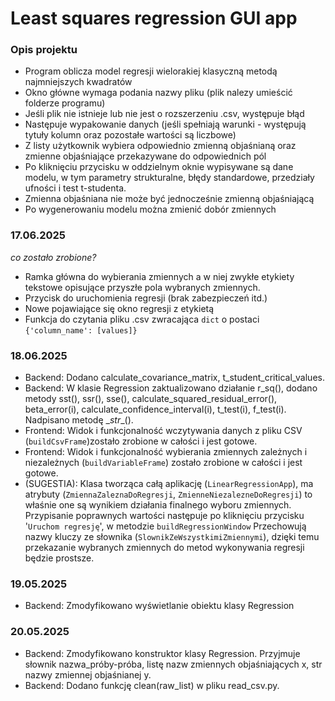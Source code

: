 # Least squares regression GUI app
### Opis projektu
- Program oblicza model regresji wielorakiej klasyczną metodą najmniejszych kwadratów
- Okno główne wymaga podania nazwy pliku (plik nalezy umieścić folderze programu)
- Jeśli plik nie istnieje lub nie jest o rozszerzeniu .csv, występuje błąd
- Następuje wypakowanie danych (jeśli spełniają warunki - występują tytuły kolumn oraz pozostałe wartości są liczbowe)
- Z listy użytkownik wybiera odpowiednio zmienną objaśnianą oraz zmienne objaśniające przekazywane do odpowiednich pól
- Po kliknięciu przycisku w oddzielnym oknie wypisywane są dane modelu, w tym parametry strukturalne, błędy standardowe, przedziały ufności i test t-studenta.  
- Zmienna objaśniana nie może być jednocześnie zmienną objaśniającą
- Po wygenerowaniu modelu można zmienić dobór zmiennych

### 17.06.2025
*co zostało zrobione?*
- Ramka główna do wybierania zmiennych a w niej zwykłe etykiety tekstowe opisujące przyszłe pola wybranych zmiennych.
- Przycisk do uruchomienia regresji (brak zabezpieczeń itd.)
- Nowe pojawiające się okno regresji z etykietą
- Funkcja do czytania pliku .csv zwracająca `dict` o postaci `{'column_name': [values]}`

### 18.06.2025
- Backend: Dodano calculate_covariance_matrix, t_student_critical_values.
- Backend: W klasie Regression zaktualizowano działanie r_sq(), dodano metody sst(), ssr(), sse(), calculate_squared_residual_error(), beta_error(i), calculate_confidence_interval(i), t_test(i), f_test(i). Nadpisano metodę \__str__().
- Frontend: Widok i funkcjonalność wczytywania danych z pliku CSV (`buildCsvFrame`)zostało zrobione w całości i jest gotowe.
- Frontend: Widok i funkcjonalność wybierania zmiennych zależnych i niezależnych (`buildVariableFrame`) zostało zrobione w całości i jest gotowe.
- (SUGESTIA): Klasa tworząca całą aplikację (`LinearRegressionApp`), ma atrybuty (`ZmiennaZaleznaDoRegresji`, `ZmienneNiezalezneDoRegresji`) to właśnie one są wynikiem działania finalnego wyboru zmiennych. Przypisanie poprawnych wartości następuje po kliknięciu przycisku '`Uruchom regresję`', w metodzie `buildRegressionWindow` Przechowują nazwy kluczy ze słownika (`SlownikZeWszystkimiZmiennymi`), dzięki temu przekazanie wybranych zmiennych do metod wykonywania regresji będzie prostsze.

### 19.05.2025
- Backend: Zmodyfikowano wyświetlanie obiektu klasy Regression

### 20.05.2025
- Backend: Zmodyfikowano konstruktor klasy Regression. Przyjmuje słownik nazwa_próby-próba, listę nazw zmiennych objaśniających x, str nazwy zmiennej objaśnianej y.
- Backend: Dodano funkcję clean(raw_list) w pliku read_csv.py.
